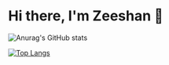 # Hi there, I'm Zeeshan 👋

![Anurag's GitHub stats](https://github-readme-stats.vercel.app/api?username=zeeshan457&show_icons=true&theme=radical)

[![Top Langs](https://github-readme-stats.vercel.app/api/top-langs/?username=zeeshan457&layout=compact)](https://github.com/zeeshan457/github-readme-stats)





